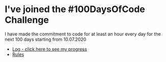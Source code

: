 # I've joined the #100DaysOfCode Challenge

I have made the commitment to code for at least an hour every day for the next 100 days starting from 10.07.2020
* [Log - click here to see my progress](log.md)
* [Rules](rules.md)
